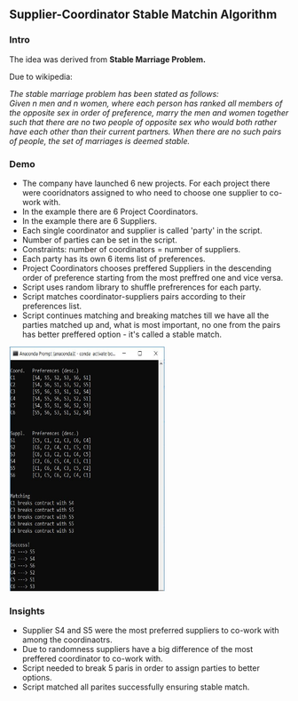 <h2>Supplier-Coordinator Stable Matchin Algorithm</h2>
<h3>Intro</h3>
<p>The idea was derived from <b>Stable Marriage Problem.</b></p>
<p>Due to wikipedia:</p>
<p><i>
The stable marriage problem has been stated as follows:</br>
Given n men and n women, where each person has ranked all members of the opposite sex in order of preference, marry the men and women together such that there are no two people of opposite sex who would both rather have each other than their current partners. When there are no such pairs of people, the set of marriages is deemed stable.
</i></p>

<h3>Demo</h3>
<ul>
  <li>The company have launched 6 new projects. For each project there were cooridnators assigned to who need to choose one supplier to co-work with.
  </li>
  <li>In the example there are 6 Project Coordinators.</li>
  <li>In the example there are 6 Suppliers.</li>
  <li>Each single coordinator and supplier is called 'party' in the script.</li>
  <li>Number of parties can be set in the script.</li>
  <li>Constraints: number of coordinators = number of suppliers.</li>
  <li>Each party has its own 6 items list of preferences.</li>
  <li>
    Project Coordinators chooses preffered Suppliers in the descending order of preference starting from the most preffred one and vice versa.
  </li>
  <li>Script uses random library to shuffle prefrerences for each party.</li>
  <li>Script matches coordinator-suppliers pairs according to their preferences list.</li>
  <li>
    Script continues matching and breaking matches till we have all the parties matched up and, what is most important, no one from the pairs has better preffered option - it's called a stable match.
  </li>
</ul>

<img src="images/outcome.JPG" height="440" width="280">

<h3>Insights</h3>
<ul>
  <li>Supplier S4 and S5 were the most preferred suppliers to co-work with among the coordinaotrs.</li>
  <li>Due to randomness suppliers have a big difference of the most preffered coordinator to co-work with.</li>
  <li>Script needed to break 5 paris in order to assign parties to better options.</li>
  <li>Script matched all parites successfully ensuring stable match.</li>
</ul>



